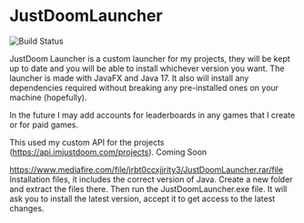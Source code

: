 # JustDoomLauncher

![Build Status](https://ci.imjustdoom.com/job/JustDoomLauncher/badge/icon)

JustDoom Launcher is a custom launcher for my projects, 
they will be kept up to date and you will be able to install 
whichever version you want. The launcher is made with JavaFX and
Java 17. It also will install any dependencies required without
breaking any pre-installed ones on your machine (hopefully).

In the future I may add accounts for leaderboards in any games
that I create or for paid games.

This used my custom API for the projects 
(https://api.imjustdoom.com/projects). Coming Soon

https://www.mediafire.com/file/jrbt0ccxjjrity3/JustDoomLauncher.rar/file  
Installation files, it includes the correct version of Java.
Create a new folder and extract the files there. Then run the
JustDoomLauncher.exe file. It will ask you to install the latest
version, accept it to get access to the latest changes.
